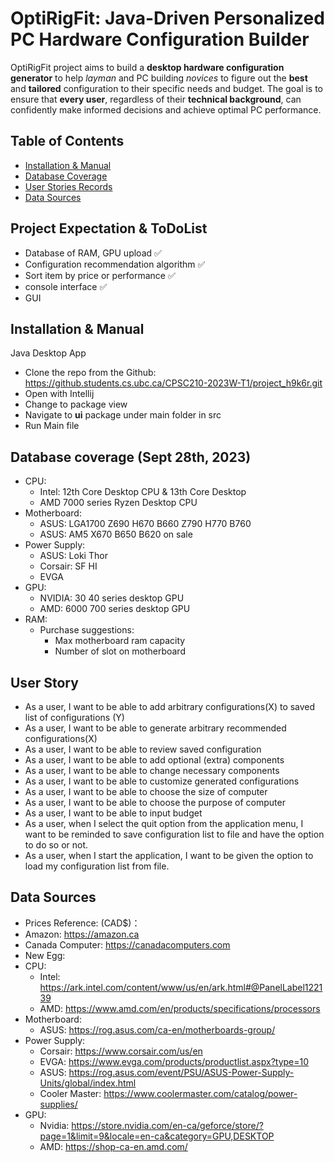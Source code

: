 # OptiRigFit: Java-Driven Personalized PC Hardware Configuration Builder
OptiRigFit project aims to build a **desktop hardware configuration generator** to help *layman* and PC building 
*novices* to figure out the **best** and **tailored** configuration to their specific needs and budget. The goal 
is to ensure that **every user**, regardless of their **technical background**, can confidently make informed decisions 
and achieve optimal PC performance.


## Table of Contents
- [Installation & Manual](#installation--manual)
- [Database Coverage](#database-coverage-sept-28th-2023)
- [User Stories Records](#user-story)
- [Data Sources](#data-sources)

## Project Expectation & ToDoList
- Database of RAM, GPU upload ✅
- Configuration recommendation algorithm ✅
- Sort item by price or performance ✅
- console interface ✅
- GUI

## Installation & Manual
Java Desktop App
- Clone the repo from the Github: https://github.students.cs.ubc.ca/CPSC210-2023W-T1/project_h9k6r.git
- Open with Intellij
- Change to package view
- Navigate to **ui** package under main folder in src
- Run Main file

## Database coverage (Sept 28th, 2023)
- CPU:
  - Intel: 12th Core Desktop CPU & 13th Core Desktop
  - AMD 7000 series Ryzen Desktop CPU
- Motherboard:
  - ASUS: LGA1700 Z690 H670 B660 Z790 H770 B760
  - ASUS: AM5 X670 B650 B620 on sale
- Power Supply:
  - ASUS: Loki Thor
  - Corsair: SF HI
  - EVGA
- GPU:
  - NVIDIA: 30 40 series desktop GPU
  - AMD: 6000 700 series desktop GPU
- RAM:
  - Purchase suggestions:
    - Max motherboard ram capacity
    - Number of slot on motherboard


## User Story
- As a user, I want to be able to add arbitrary configurations(X) to saved list of configurations (Y)
- As a user, I want to be able to generate arbitrary recommended configurations(X)
- As a user, I want to be able to review saved configuration
- As a user, I want to be able to add optional (extra) components
- As a user, I want to be able to change necessary components
- As a user, I want to be able to customize generated configurations
- As a user, I want to be able to choose the size of computer
- As a user, I want to be able to choose the purpose of computer
- As a user, I want to be able to input budget
- As a user, when I select the quit option from the application menu, I want to be reminded to save configuration list to file and have the option to do so or not.
- As a user, when I start the application, I want to be given the option to load my configuration list from file.


## Data Sources
- Prices Reference: (CAD$)：
- Amazon: https://amazon.ca 
- Canada Computer: https://canadacomputers.com
- New Egg: 
- CPU:
  - Intel: https://ark.intel.com/content/www/us/en/ark.html#@PanelLabel122139
  - AMD: https://www.amd.com/en/products/specifications/processors
- Motherboard:
  - ASUS: https://rog.asus.com/ca-en/motherboards-group/
- Power Supply:
  - Corsair: https://www.corsair.com/us/en
  - EVGA: https://www.evga.com/products/productlist.aspx?type=10
  - ASUS: https://rog.asus.com/event/PSU/ASUS-Power-Supply-Units/global/index.html
  - Cooler Master: https://www.coolermaster.com/catalog/power-supplies/
- GPU:
  - Nvidia: https://store.nvidia.com/en-ca/geforce/store/?page=1&limit=9&locale=en-ca&category=GPU,DESKTOP
  - AMD: https://shop-ca-en.amd.com/
